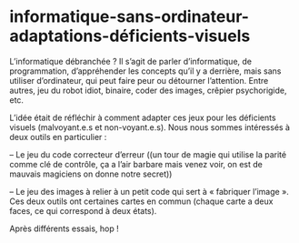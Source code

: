 # informatique-sans-ordinateur-adaptations-déficients-visuels

L’informatique débranchée ?
Il s’agit de parler d’informatique, de programmation, d’appréhender les concepts qu’il y a derrière, mais sans utiliser d’ordinateur, qui peut faire peur ou détourner l’attention.
Entre autres, jeu du robot idiot, binaire, coder des images, crêpier psychorigide, etc.

L’idée était de réfléchir à comment adapter ces jeux pour les déficients visuels (malvoyant.e.s et non-voyant.e.s). Nous nous sommes intéressés à deux outils en particulier :

– Le jeu du code correcteur d’erreur ((un tour de magie qui utilise la parité comme clé de contrôle, ça a l’air barbare mais venez voir, on est de mauvais magiciens on donne notre secret))

– Le jeu des images à relier à un petit code qui sert à « fabriquer l’image ».
Ces deux outils ont certaines cartes en commun (chaque carte a deux faces, ce qui correspond à deux états).

Après différents essais, hop !
